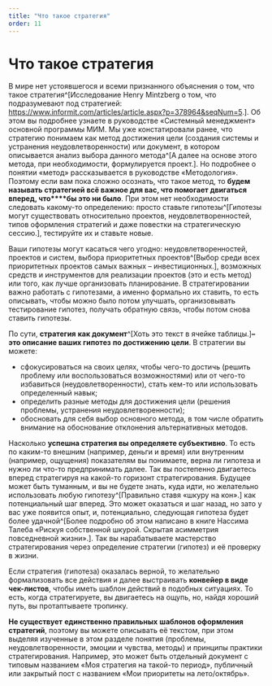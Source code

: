 ```yaml
---
title: "Что такое стратегия"
order: 11
---
```


# Что такое стратегия

В мире нет устоявшегося и всеми признанного объяснения о том, что такое стратегия^[Исследование Henry Mintzberg о том, что подразумевают под стратегией: <https://www.informit.com/articles/article.aspx?p=378964&seqNum=5>.]. Об этом вы подробнее узнаете в руководстве «Системный менеджмент» основной программы МИМ. Мы уже констатировали ранее, что стратегию понимаем как метод достижения цели (создания системы и устранения неудовлетворенности) или документ, в котором описывается анализ выбора данного метода^[А далее на основе этого метода, при необходимости, формулируется проект.]. Но подробнее о понятии «метод» рассказывается в руководстве «Методология». Поэтому если вам пока сложно осознать, что такое метод, то **будем называть стратегией всё важное для вас, что помогает двигаться вперед, что****бы это ни было**. При этом нет необходимости следовать какому-то определению: просто ставьте гипотезы^[Гипотезы могут существовать относительно проектов, неудовлетворенностей, типов оформления стратегий и даже повестки на стратегическую сессию.], тестируйте их и ставьте новые.

Ваши гипотезы могут касаться чего угодно: неудовлетворенностей, проектов и систем, выбора приоритетных проектов^[Выбор среди всех приоритетных проектов самых важных – инвестиционных.], возможных средств и инструментов для реализации проектов (это и есть метод) или того, как лучше организовать планирование. В стратегировании важно работать с гипотезами, а именно формально их ставить, то есть описывать, чтобы можно было потом улучшать, организовывать тестирование гипотез, получать обратную связь, чтобы потом снова ставить гипотезы.

По сути, **стратегия** **как документ**^[Хоть это текст в ячейке таблицы.]**– это описание ваших гипотез** **по достижению цели**. В стратегии вы можете:

* сфокусироваться на своих целях, чтобы чего-то достичь (решить проблему или воспользоваться возможностями) или от чего-то избавиться (неудовлетворенности), стать кем-то или использовать определенный навык;
* определить разные методы для достижения цели (решения проблемы, устранения неудовлетворенности);
* обосновать для себя выбор основного метода, в том числе обратить внимание на обоснование отклонения альтернативных методов.

Насколько **успешна стратегия вы определяете субъективно**. То есть по каким-то внешним (например, деньги и время) или внутренним (например, ощущения) показателям вы понимаете, верна ли гипотеза и нужно ли что-то предпринимать далее. Так вы постепенно двигаетесь вперед стратегируя на какой-то горизонт стратегирования. Будущее может быть туманным, и вы не будете знать, куда идти, но желательно использовать любую гипотезу^[Правильно ставя «шкуру на кон».] как потенциальный шаг вперед. Это может оказаться и шаг назад, но зато у вас уже появится опыт, и, потенциально, следующая гипотеза будет более удачной^[Более подробно об этом написано в книге Нассима Талеба «Рискуя собственной шкурой. Скрытая асимметрия повседневной жизни».]. Так вы нарабатываете мастерство стратегирования через определение стратегии (гипотез) и её проверку в жизни.

Если стратегия (гипотеза) оказалась верной, то желательно формализовать все действия и далее выстраивать **конвейер в виде чек-листов**, чтобы иметь шаблон действий в подобных ситуациях. То есть, когда стратегируете, вы двигаетесь на ощупь, но, найдя хороший путь, вы протаптываете тропинку.

**Не существует** **единственно правильных** **шаблонов оформления стратегий**, поэтому вы можете описывать её текстом, при этом выделяя изученные в этом разделе понятия (проблемы, неудовлетворенности, эмоции и чувства, методы) и принципы практики стратегирования. Например, это может быть отдельный документ с типовым названием «Моя стратегия на такой-то период», публичный или закрытый пост с названием «Мои приоритеты на лето/октябрь».